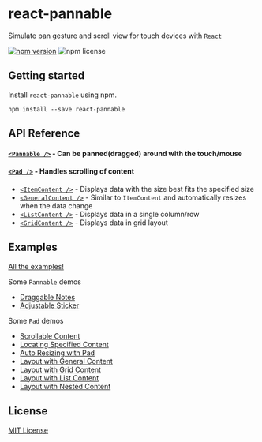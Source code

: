 # react-pannable

Simulate pan gesture and scroll view for touch devices with [`React`](https://facebook.github.io/react/)

[![npm version](https://img.shields.io/npm/v/react-pannable.svg)](https://www.npmjs.com/package/react-pannable)
![npm license](https://img.shields.io/npm/l/react-pannable.svg?style=flat)

## Getting started

Install `react-pannable` using npm.

```shell
npm install --save react-pannable
```

## API Reference

#### [`<Pannable />`](docs/pannable.md) - Can be panned(dragged) around with the touch/mouse

#### [`<Pad />`](docs/pad.md) - Handles scrolling of content

- [`<ItemContent />`](docs/itemcontent.md) - Displays data with the size best fits the specified size
- [`<GeneralContent />`](docs/generalcontent.md) - Similar to `ItemContent` and automatically resizes when the data change
- [`<ListContent />`](docs/listcontent.md) - Displays data in a single column/row
- [`<GridContent />`](docs/gridcontent.md) - Displays data in grid layout

## Examples

[All the examples!](https://n43.github.io/react-pannable/)

Some `Pannable` demos

- [Draggable Notes](https://n43.github.io/react-pannable/?path=/story/pannable--note)
- [Adjustable Sticker](https://n43.github.io/react-pannable/?path=/story/pannable--sticker)

Some `Pad` demos

- [Scrollable Content](https://n43.github.io/react-pannable/?path=/story/pad--scrollable-content)
- [Locating Specified Content](https://n43.github.io/react-pannable/?path=/story/pad--locating-specified-content)
- [Auto Resizing with Pad](https://n43.github.io/react-pannable/?path=/story/pad--auto-resizing-with-pad)
- [Layout with General Content](https://n43.github.io/react-pannable/?path=/story/pad--layout-with-general-content)
- [Layout with Grid Content](https://n43.github.io/react-pannable/?path=/story/pad--layout-with-grid-content)
- [Layout with List Content](https://n43.github.io/react-pannable/?path=/story/pad--layout-with-list-content)
- [Layout with Nested Content](https://n43.github.io/react-pannable/?path=/story/pad--layout-with-nested-content)

## License

[MIT License](./LICENSE)
